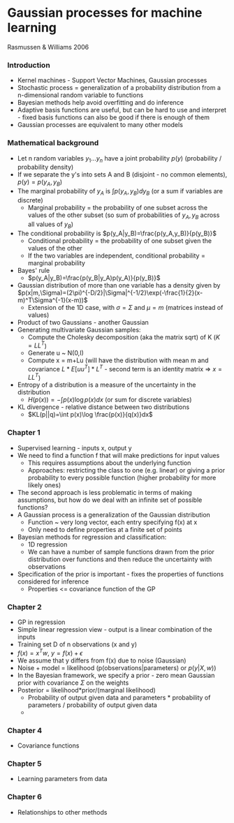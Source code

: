 # Gaussian processes for machine learning

Rasmussen & Williams 2006

### Introduction

- Kernel machines - Support Vector Machines, Gaussian processes
- Stochastic process = generalization of a probability distribution from a n-dimensional random variable to functions
- Bayesian methods help avoid overfitting and do inference
- Adaptive basis functions are useful, but can be hard to use and interpret - fixed basis functions can also be good if there is enough of them
- Gaussian processes are equivalent to many other models

### Mathematical background

- Let n random variables $y_1...y_n$ have a joint probability $p(y)$ (probability / probability density)
- If we separate the y's into sets A and B (disjoint - no common elements), $p(y)=p(y_A,y_B)$
- The marginal probability of $y_A$ is $\int p(y_A,y_B)dy_B$ (or a sum if variables are discrete)
  - Marginal probability = the probability of one subset across the values of the other subset (so sum of probabilities of $y_A,y_B$ across all values of $y_B$)
- The conditional probability is $p(y_A|y_B)=\frac{p(y_A,y_B)}{p(y_B)}$
  - Conditional probability = the probability of one subset given the values of the other
  - If the two variables are independent, conditional probability = marginal probability
- Bayes' rule
  - $p(y_A|y_B)=\frac{p(y_B|y_A)p(y_A)}{p(y_B)}$
- Gaussian distribution of more than one variable has a density given by $p(x|m,\Sigma)=(2\pi)^{-D/2}|\Sigma|^{-1/2}\exp(-\frac{1}{2}(x-m)^T\Sigma^{-1}(x-m))$
  - Extension of the 1D case, with $\sigma=\Sigma$ and $\mu = m$ (matrices instead of values)
- Product of two Gaussians - another Gaussian
- Generating multivariate Gaussian samples:
  - Compute the Cholesky decomposition (aka the matrix sqrt) of K ($K = LL^T$)
  - Generate u ~ N(0,I)
  - Compute x = m+Lu (will have the distribution with mean m and covariance $L*E[uu^T]*L^T$ - second term is an identity matrix => $x = LL^T$)
- Entropy of a distribution is a measure of the uncertainty in the distribution
  - $H(p(x))=-\int p(x)\log p(x)dx$ (or sum for discrete variables)
- KL divergence - relative distance between two distributions
  - $KL(p||q)=\int p(x)\log \frac{p(x)}{q(x)}dx$

### Chapter 1

- Supervised learning - inputs x, output y
- We need to find a function f that will make predictions for input values
  - This requires assumptions about the underlying function
  - Approaches: restricting the class to one (e.g. linear) or giving a prior probability to every possible function (higher probability for more likely ones)
- The second approach is less problematic in terms of making assumptions, but how do we deal with an infinite set of possible functions?
- A Gaussian process is a generalization of the Gaussian distribution
  - Function ~ very long vector, each entry specifying f(x) at x
  - Only need to define properties at a finite set of points
- Bayesian methods for regression and classification:
  - 1D regression
  - We can have a number of sample functions drawn from the prior distribution over functions and then reduce the uncertainty with observations
- Specification of the prior is important - fixes the properties of functions considered for inference
  - Properties <= covariance function of the GP

### Chapter 2 

- GP in regression
- Simple linear regression view - output is a linear combination of the inputs
- Training set D of n observations (x and y)
- $f(x)=x^Tw$, $y = f(x)+\epsilon$
- We assume that y differs from f(x) due to noise (Gaussian)
- Noise + model = likelihood (p(observations|parameters)​ or $p(y|X,w)$)
- In the Bayesian framework, we specify a prior - zero mean Gaussian prior with covariance $\Sigma$ on the weights 
- Posterior = likelihood*prior/(marginal likelihood)
  - Probability of output given data and parameters * probability of parameters / probability of output given data
  -  

### Chapter 4

-  Covariance functions

### Chapter 5

- Learning parameters from data

### Chapter 6

- Relationships to other methods



